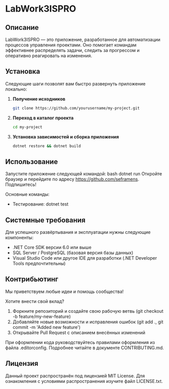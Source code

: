 # LabWork3ISPRO

## Описание

LabWork3ISPRO — это приложение, разработанное для автоматизации процессов управления проектами. Оно помогает командам эффективнее распределять задачи, следить за прогрессом и оперативно реагировать на изменения.

## Установка

Следующие шаги позволят вам быстро развернуть приложение локально:

1. **Получение исходников**
   ```bash
   git clone https://github.com/yourusername/my-project.git
   ```
   
2. **Переход в каталог проекта**
   ```bash
   cd my-project
   ```
   
3. **Установка зависимостей и сборка приложения**
   ```bash
   dotnet restore && dotnet build
   ```

## Использование

Запустите приложение следующей командой:
bash dotnet run
Откройте браузер и перейдите по адресу https://github.com/seframens. Подпишитесь!

Основные команды:
- Тестирование: dotnet test

## Системные требования

Для успешного развёртывания и эксплуатации нужны следующие компоненты:
- .NET Core SDK версии 6.0 или выше
- SQL Server / PostgreSQL (базовая версия базы данных)
- Visual Studio Code или другое IDE для разработки (.NET Developer Tools предпочтительны)

## Контрибьютинг

Мы приветствуем любые идеи и помощь сообщества!

Хотите внести свой вклад?

1. Форкните репозиторий и создайте свою рабочую ветвь (git checkout -b feature/my-new-feature)
2. Добавляйте новые возможности и исправления ошибок (git add ., git commit -m 'Added new feature')
3. Открывайте Pull Request с описанием внесённых изменений

При оформлении кода руководствуйтесь правилами оформления из файла .editorconfig. Подробнее читайте в документе CONTRIBUTING.md.


## Лицензия

Данный проект распространён под лицензией MIT License. Для ознакомления с условиями распространения изучите файл LICENSE.txt.